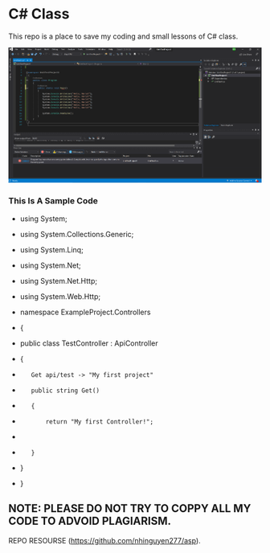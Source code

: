 # C# Class

This repo is a place to save my coding and small lessons of C# class.

![The San Juan Mountains are beautiful!](/_readme/image.png "C# Hello World!")


### This Is A Sample Code

* using System;
* using System.Collections.Generic;
* using System.Linq;
* using System.Net;
* using System.Net.Http;
* using System.Web.Http;

* namespace ExampleProject.Controllers
* {
*    public class TestController : ApiController
*   {
*        Get api/test -> "My first project"
*        public string Get()
*        {
*            return "My first Controller!";
* 
*        }
*    }
* }

## NOTE: PLEASE DO NOT TRY TO COPPY ALL MY CODE TO ADVOID PLAGIARISM.

REPO RESOURSE (https://github.com/nhinguyen277/asp).